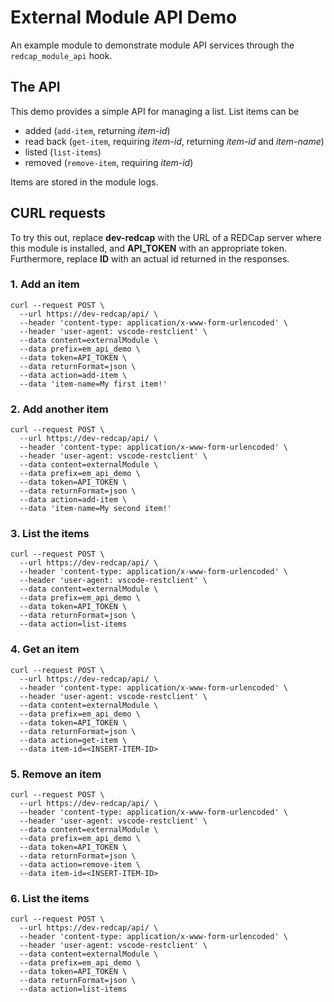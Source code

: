 # External Module API Demo

An example module to demonstrate module API services through the `redcap_module_api` hook.

## The API

This demo provides a simple API for managing a list. List items can be
- added (`add-item`, returning _item-id_)
- read back (`get-item`, requiring _item-id_, returning _item-id_ and _item-name_)
- listed (`list-items`)
- removed (`remove-item`, requiring _item-id_)

Items are stored in the module logs.

## CURL requests

To try this out, replace **dev-redcap** with the URL of a REDCap server where this module is installed, and **API_TOKEN** with an appropriate token.  
Furthermore, replace **ID** with an actual id returned in the responses.

### 1. Add an item

```
curl --request POST \
  --url https://dev-redcap/api/ \
  --header 'content-type: application/x-www-form-urlencoded' \
  --header 'user-agent: vscode-restclient' \
  --data content=externalModule \
  --data prefix=em_api_demo \
  --data token=API_TOKEN \
  --data returnFormat=json \
  --data action=add-item \
  --data 'item-name=My first item!'
```

### 2. Add another item

```
curl --request POST \
  --url https://dev-redcap/api/ \
  --header 'content-type: application/x-www-form-urlencoded' \
  --header 'user-agent: vscode-restclient' \
  --data content=externalModule \
  --data prefix=em_api_demo \
  --data token=API_TOKEN \
  --data returnFormat=json \
  --data action=add-item \
  --data 'item-name=My second item!'
```


### 3. List the items

```
curl --request POST \
  --url https://dev-redcap/api/ \
  --header 'content-type: application/x-www-form-urlencoded' \
  --header 'user-agent: vscode-restclient' \
  --data content=externalModule \
  --data prefix=em_api_demo \
  --data token=API_TOKEN \
  --data returnFormat=json \
  --data action=list-items
```

### 4. Get an item

```
curl --request POST \
  --url https://dev-redcap/api/ \
  --header 'content-type: application/x-www-form-urlencoded' \
  --header 'user-agent: vscode-restclient' \
  --data content=externalModule \
  --data prefix=em_api_demo \
  --data token=API_TOKEN \
  --data returnFormat=json \
  --data action=get-item \
  --data item-id=<INSERT-ITEM-ID>
```

### 5. Remove an item

```
curl --request POST \
  --url https://dev-redcap/api/ \
  --header 'content-type: application/x-www-form-urlencoded' \
  --header 'user-agent: vscode-restclient' \
  --data content=externalModule \
  --data prefix=em_api_demo \
  --data token=API_TOKEN \
  --data returnFormat=json \
  --data action=remove-item \
  --data item-id=<INSERT-ITEM-ID>
```

### 6. List the items

```
curl --request POST \
  --url https://dev-redcap/api/ \
  --header 'content-type: application/x-www-form-urlencoded' \
  --header 'user-agent: vscode-restclient' \
  --data content=externalModule \
  --data prefix=em_api_demo \
  --data token=API_TOKEN \
  --data returnFormat=json \
  --data action=list-items
```
